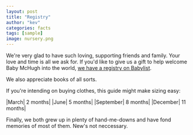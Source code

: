 ```yaml
---
layout: post
title: "Registry"
author: "kev"
categories: facts
tags: [sample]
image: nursery.png
---
```

We're very glad to have such loving, supporting friends and family. Your love and time is all we ask for. If you'd like to give us a gift to help welcome Baby McHugh into the world, [we have a registry on Babylist](my.babylist.com/jonna-mchugh). 

We also appreciate books of all sorts.

If you're intending on buying clothes, this guide might make sizing easy: 

|March| 2 months|
|June| 5 months|
|September| 8 months|
|December| 11 months|

Finally, we both grew up in plenty of hand-me-downs and have fond memories of most of them. New's not neccessary.
